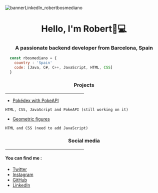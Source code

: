 ![bannerLinkedIn_robertbosmediano](https://user-images.githubusercontent.com/129187257/235186763-0322e4a9-fc3f-4f05-b910-1275c80591e0.png)

<h1 align="center">Hello, I'm Robert👋💻</h1>
<h3 align="center">A passionate backend developer from Barcelona, Spain</h3>

``` js
  const rbosmediano = {
    country : 'Spain'
    code: [Java, C#, C++, JavaScript, HTML, CSS]
  }
```

<h3 align="center">Projects</h3><hr width="50%" color="green" text-align="center">

- [Pokédex with PokeAPI](https://rbosmediano.github.io/poke_guide/)

```
HTML, CSS, JavaScript and PokeAPI (still working on it)
```

- [Geometric figures](https://rbosmediano.github.io/figuras_geo/)

```
HTML and CSS (need to add JavaScript)
```

<h3 align="center">Social media</h3><hr width="50%" align="center">
<h4>You can find me :</h4>

- [Twitter](https://twitter.com/rupert8399)
- [Instagram](https://instagram.com/rupert8399)
- [GitHub](https://github.com/rbosmediano)
- [LinkedIn](https://linkedin.com/in/rbosmediano)

<!--
**rbosmediano/rbosmediano** is a ✨ _special_ ✨ repository because its `README.md` (this file) appears on your GitHub profile.

Here are some ideas to get you started:

- 🔭 I’m currently working on ...
- 🌱 I’m currently learning ...
- 👯 I’m looking to collaborate on ...
- 🤔 I’m looking for help with ...
- 💬 Ask me about ...
- 📫 How to reach me: ...
- 😄 Pronouns: ...
- ⚡ Fun fact: ...
-->
